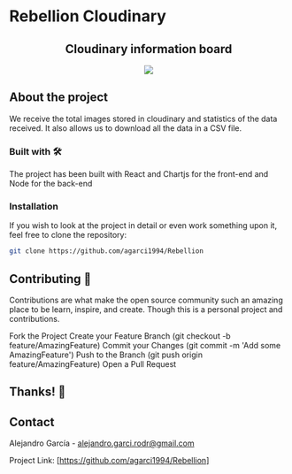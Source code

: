 # Rebellion Cloudinary
<h2 align="center">
Cloudinary information board
</h2>

<p align="center"><img src="https://i.ibb.co/Jxgt2J8/Screenshot-2020-06-25-at-09-05-07.png" /></a></p>

## About the project

We receive the total images stored in cloudinary and statistics of the data received. It also allows us to download all the data in a CSV file.

### Built with 🛠

The project has been built with React and Chartjs for the front-end and Node for the back-end

### Installation

If you wish to look at the project in detail or even work something upon it, feel free to clone the repository:

```sh
git clone https://github.com/agarci1994/Rebellion
```

## Contributing  💬

Contributions are what make the open source community such an amazing place to be learn, inspire, and create. Though this is a personal project and contributions.

Fork the Project
Create your Feature Branch (git checkout -b feature/AmazingFeature)
Commit your Changes (git commit -m 'Add some AmazingFeature')
Push to the Branch (git push origin feature/AmazingFeature)
Open a Pull Request

## Thanks! 💖

## Contact

Alejandro García - [alejandro.garci.rodr@gmail.com](alejandro.garci.rodr@gmail.com)

Project Link: [https://github.com/agarci1994/Rebellion]
